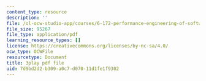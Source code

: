 ```yaml
---
content_type: resource
description: ''
file: /ol-ocw-studio-app/courses/6-172-performance-engineering-of-software-systems-fall-2018/7d9bd2d2b309a0c7d07011d1fe1f9302_xDKnMXtZKq8.pdf
file_size: 95267
file_type: application/pdf
learning_resource_types: []
license: https://creativecommons.org/licenses/by-nc-sa/4.0/
ocw_type: OCWFile
resourcetype: Document
title: 3play pdf file
uid: 7d9bd2d2-b309-a0c7-d070-11d1fe1f9302
---
```

